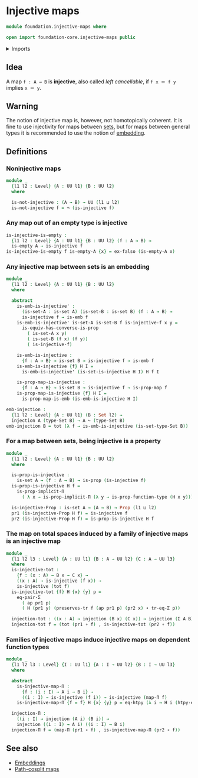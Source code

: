 # Injective maps

```agda
module foundation.injective-maps where

open import foundation-core.injective-maps public
```

<details><summary>Imports</summary>

```agda
open import foundation.action-on-identifications-dependent-functions
open import foundation.action-on-identifications-functions
open import foundation.dependent-pair-types
open import foundation.function-extensionality
open import foundation.logical-equivalences
open import foundation.transport-along-identifications
open import foundation.universe-levels

open import foundation-core.embeddings
open import foundation-core.empty-types
open import foundation-core.equality-dependent-pair-types
open import foundation-core.function-types
open import foundation-core.functoriality-dependent-pair-types
open import foundation-core.identity-types
open import foundation-core.negation
open import foundation-core.propositional-maps
open import foundation-core.propositions
open import foundation-core.sets
```

</details>

## Idea

A map `f : A → B` is **injective**, also called _left cancellable_, if
`f x ＝ f y` implies `x ＝ y`.

## Warning

The notion of injective map is, however, not homotopically coherent. It is fine
to use injectivity for maps between [sets](foundation-core.sets.md), but for
maps between general types it is recommended to use the notion of
[embedding](foundation-core.embeddings.md).

## Definitions

### Noninjective maps

```agda
module _
  {l1 l2 : Level} {A : UU l1} {B : UU l2}
  where

  is-not-injective : (A → B) → UU (l1 ⊔ l2)
  is-not-injective f = ¬ (is-injective f)
```

### Any map out of an empty type is injective

```agda
is-injective-is-empty :
  {l1 l2 : Level} {A : UU l1} {B : UU l2} (f : A → B) →
  is-empty A → is-injective f
is-injective-is-empty f is-empty-A {x} = ex-falso (is-empty-A x)
```

### Any injective map between sets is an embedding

```agda
module _
  {l1 l2 : Level} {A : UU l1} {B : UU l2}
  where

  abstract
    is-emb-is-injective' :
      (is-set-A : is-set A) (is-set-B : is-set B) (f : A → B) →
      is-injective f → is-emb f
    is-emb-is-injective' is-set-A is-set-B f is-injective-f x y =
      is-equiv-has-converse-is-prop
        ( is-set-A x y)
        ( is-set-B (f x) (f y))
        ( is-injective-f)

    is-emb-is-injective :
      {f : A → B} → is-set B → is-injective f → is-emb f
    is-emb-is-injective {f} H I =
      is-emb-is-injective' (is-set-is-injective H I) H f I

    is-prop-map-is-injective :
      {f : A → B} → is-set B → is-injective f → is-prop-map f
    is-prop-map-is-injective {f} H I =
      is-prop-map-is-emb (is-emb-is-injective H I)

emb-injection :
  {l1 l2 : Level} {A : UU l1} (B : Set l2) →
  injection A (type-Set B) → A ↪ (type-Set B)
emb-injection B = tot (λ f → is-emb-is-injective (is-set-type-Set B))
```

### For a map between sets, being injective is a property

```agda
module _
  {l1 l2 : Level} {A : UU l1} {B : UU l2}
  where

  is-prop-is-injective :
    is-set A → (f : A → B) → is-prop (is-injective f)
  is-prop-is-injective H f =
    is-prop-implicit-Π
      ( λ x → is-prop-implicit-Π (λ y → is-prop-function-type (H x y)))

  is-injective-Prop : is-set A → (A → B) → Prop (l1 ⊔ l2)
  pr1 (is-injective-Prop H f) = is-injective f
  pr2 (is-injective-Prop H f) = is-prop-is-injective H f
```

### The map on total spaces induced by a family of injective maps is an injective map

```agda
module _
  {l1 l2 l3 : Level} {A : UU l1} {B : A → UU l2} {C : A → UU l3}
  where
  is-injective-tot :
    {f : (x : A) → B x → C x} →
    ((x : A) → is-injective (f x)) →
    is-injective (tot f)
  is-injective-tot {f} H {x} {y} p =
    eq-pair-Σ
      ( ap pr1 p)
      ( H (pr1 y) (preserves-tr f (ap pr1 p) (pr2 x) ∙ tr-eq-Σ p))

  injection-tot : ((x : A) → injection (B x) (C x)) → injection (Σ A B) (Σ A C)
  injection-tot f = (tot (pr1 ∘ f) , is-injective-tot (pr2 ∘ f))
```

### Families of injective maps induce injective maps on dependent function types

```agda
module _
  {l1 l2 l3 : Level} {I : UU l1} {A : I → UU l2} {B : I → UU l3}
  where

  abstract
    is-injective-map-Π :
      {f : (i : I) → A i → B i} →
      ((i : I) → is-injective (f i)) → is-injective (map-Π f)
    is-injective-map-Π {f = f} H {x} {y} p = eq-htpy (λ i → H i (htpy-eq p i))

  injection-Π :
    ((i : I) → injection (A i) (B i)) →
    injection ((i : I) → A i) ((i : I) → B i)
  injection-Π f = (map-Π (pr1 ∘ f) , is-injective-map-Π (pr2 ∘ f))
```

## See also

- [Embeddings](foundation-core.embeddings.md)
- [Path-cosplit maps](foundation.path-cosplit-maps.md)
